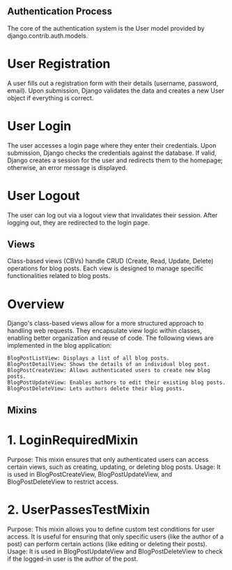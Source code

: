 ## Authentication Process
The core of the authentication system is the User model provided by django.contrib.auth.models. 

# User Registration
A user fills out a registration form with their details (username, password, email).
Upon submission, Django validates the data and creates a new User object if everything is correct.

# User Login
The user accesses a login page where they enter their credentials.
Upon submission, Django checks the credentials against the database.
If valid, Django creates a session for the user and redirects them to the homepage; otherwise, an error message is displayed.

# User Logout
The user can log out via a logout view that invalidates their session.
After logging out, they are redirected to the login page.


## Views
Class-based views (CBVs) handle CRUD (Create, Read, Update, Delete) operations for blog posts.
Each view is designed to manage specific functionalities related to blog posts.

# Overview
Django's class-based views allow for a more structured approach to handling web requests.
They encapsulate view logic within classes, enabling better organization and reuse of code.
The following views are implemented in the blog application:

    BlogPostListView: Displays a list of all blog posts.
    BlogPostDetailView: Shows the details of an individual blog post.
    BlogPostCreateView: Allows authenticated users to create new blog posts.
    BlogPostUpdateView: Enables authors to edit their existing blog posts.
    BlogPostDeleteView: Lets authors delete their blog posts.

## Mixins
# 1. LoginRequiredMixin
Purpose: This mixin ensures that only authenticated users can access certain views, such as creating, updating, or deleting blog posts.
Usage: It is used in BlogPostCreateView, BlogPostUpdateView, and BlogPostDeleteView to restrict access.

# 2. UserPassesTestMixin
Purpose: This mixin allows you to define custom test conditions for user access. It is useful for ensuring that only specific users (like the author of a post) can perform certain actions (like editing or deleting their posts).
Usage: It is used in BlogPostUpdateView and BlogPostDeleteView to check if the logged-in user is the author of the post.

